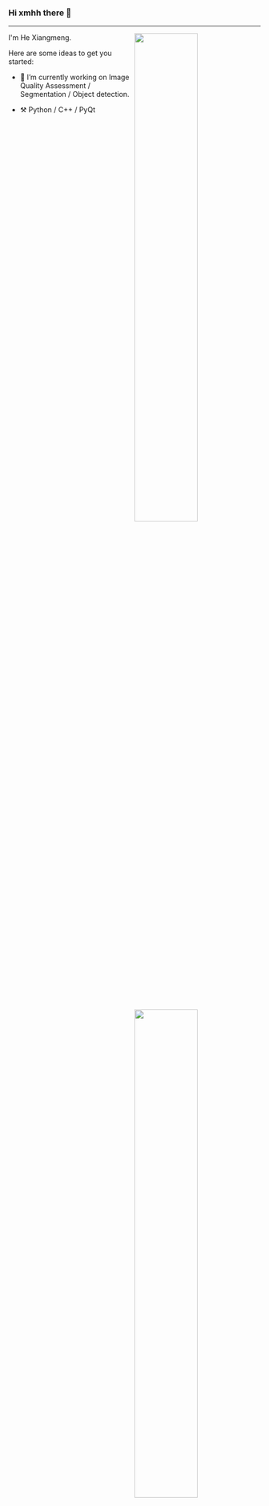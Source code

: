 ### Hi xmhh there 👋
-----------------------

<!-- ![<img align="right" width="50%">](https://github-readme-stats.vercel.app/api?username=xmhh) -->
[<img align="right" width="50%" src="https://github-readme-stats-ouuan.vercel.app/api?username=xmhh&theme=dark&show_icons=true">](https://metrics.lecoq.io/xmhh#gh-dark-mode-only)
[<img align="right" width="50%" src="https://github-readme-stats-ouuan.vercel.app/api?username=xmhh&show_icons=true">](https://metrics.lecoq.io/xmhh#gh-light-mode-only)

I'm He Xiangmeng.

Here are some ideas to get you started:

- 🔭 I’m currently working on Image Quality Assessment / Segmentation / Object detection.
<!-- - 🌱 I’m currently learning  -->
<!-- - 👯 I’m looking to collaborate on ...
- 🤔 I’m looking for help with ...
- 💬 Ask me about ...
- 📫 How to reach me: ...
- 😄 Pronouns: ...
- ⚡ Fun fact: ... -->
- ⚒️ Python / C++ / PyQt


